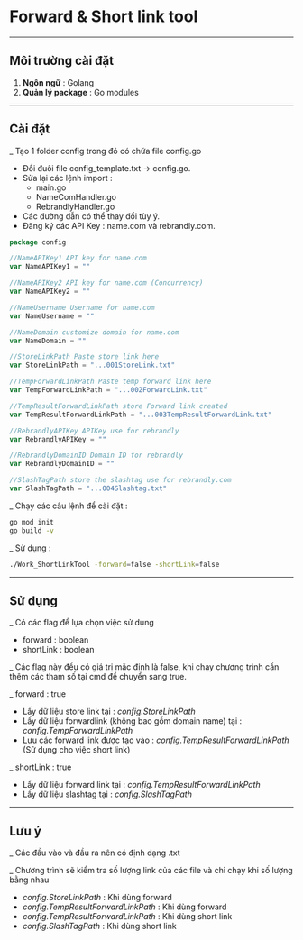 # Forward & Short link tool

_________

## Môi trường cài đặt

1. **Ngôn ngữ** : Golang
2. **Quản lý package** : Go modules

_________

## Cài đặt

_ Tạo 1 folder config trong đó có chứa file config.go
- Đổi đuôi file config_template.txt -> config.go.
- Sửa lại các lệnh import : 
  - main.go
  - NameComHandler.go
  - RebrandlyHandler.go
- Các đường dẫn có thể thay đổi tùy ý.
- Đăng ký các API Key : name.com và rebrandly.com.

```go
package config

//NameAPIKey1 API key for name.com
var NameAPIKey1 = ""

//NameAPIKey2 API key for name.com (Concurrency)
var NameAPIKey2 = ""

//NameUsername Username for name.com
var NameUsername = ""

//NameDomain customize domain for name.com
var NameDomain = ""

//StoreLinkPath Paste store link here
var StoreLinkPath = "...001StoreLink.txt"

//TempForwardLinkPath Paste temp forward link here
var TempForwardLinkPath = "...002ForwardLink.txt"

//TempResultForwardLinkPath store Forward link created
var TempResultForwardLinkPath = "...003TempResultForwardLink.txt"

//RebrandlyAPIKey APIKey use for rebrandly
var RebrandlyAPIKey = ""

//RebrandlyDomainID Domain ID for rebrandly
var RebrandlyDomainID = ""

//SlashTagPath store the slashtag use for rebrandly.com
var SlashTagPath = "...004Slashtag.txt"

```

_ Chạy các câu lệnh để cài đặt :

```bash
go mod init
go build -v
```

_ Sử dụng :

```bash
./Work_ShortLinkTool -forward=false -shortLink=false
```

_________

## Sử dụng

_ Có các flag để lựa chọn việc sử dụng

- forward : boolean
- shortLink : boolean

_ Các flag này đều có giá trị mặc định là false, khi chạy chương trình cần thêm các tham số tại cmd để chuyển sang true.

_ forward : true

- Lấy dữ liệu store link tại : *config.StoreLinkPath*
- Lấy dữ liệu forwardlink (không bao gồm domain name) tại : *config.TempForwardLinkPath*
- Lưu các forward link được tạo vào : *config.TempResultForwardLinkPath* (Sử dụng cho việc short link)

_ shortLink : true

- Lấy dữ liệu forward link tại : *config.TempResultForwardLinkPath*
- Lấy dữ liệu slashtag tại : *config.SlashTagPath*

_________

## Lưu ý

_ Các đầu vào và đầu ra nên có định dạng .txt

_ Chương trình sẽ kiểm tra số lượng link của các file và chỉ chạy khi số lượng bằng nhau

- *config.StoreLinkPath* : Khi dùng forward
- *config.TempResultForwardLinkPath* : Khi dùng forward
- *config.TempResultForwardLinkPath* : Khi dùng short link
- *config.SlashTagPath* : Khi dùng short link
